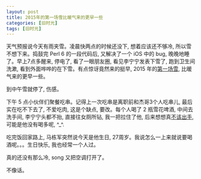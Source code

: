 ```yaml
---
layout: post
title: 2015年的第一场雪比暖气来的更早一些
categories: [旧时光]
tags: [旧时光]
---
```


天气预报说今天有雨夹雪。凌晨快两点的时候还没下, 想着应该还不够冷, 所以雪不想下来。捣鼓完 Perl 6 的一段代码后, 又解决了一个 iOS 中的 bug, 晚晚地睡了。早上7点多醒来, 停电了, 看了一眼朋友圈, 看见李宁宁发表下雪了, 跑到卫生间洗漱, 看到外面哗哗的在下雪。有点惊讶竟然来的挺早, 2015 年的[第一场雪](), 比暖气来的更早一些。

到中午雪就停了, 伤感。

下午 5 点小伙伴们聚餐吃串。记得上一次吃串是离职前和杰哥3个人吃串儿, 最后实在吃不下去了, 不爱吃肉, 这是个缺点, 要改。每个人喝了 2 瓶雪花啤酒, 中间去洗手间, 李宁宁头都不抬, 直接往女厕所钻, 我一把拉住了他, 后来想想真[不该出手](), 可能是他没有喝多呢, ^_^.

吃完饭回家路上, 马栋军突然说今天是他生日, 27周岁。我说怎么一上来就说要喝酒呢。。。生日快乐, 我也经常一个人过。

真的还没有那么冷, song 又把空调打开了。

不像话。